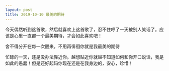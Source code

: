 ```yaml
---
layout: post
title: 2019-10-10 最美的期待
---
```



今天偶然听到这首歌，然后就喜欢上这首歌了，忍不住哼了一天被别人笑话了。应该是心里一直都一个最美期待，才会如此喜欢吧！

舍不得分开在每一次醒来，不用再徘徊你就是我最美的期待

忙碌的一天，还是没办法靠近你。越想贴近你就越不知道如何和你开口说话，我是如此的愚蠢！但是还好起码你现在还是在我身边的，安心，珍惜！
